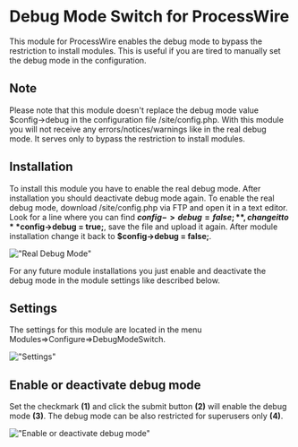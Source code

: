 # Debug Mode Switch for ProcessWire

This module for ProcessWire enables the debug mode to bypass the restriction to install modules. This is useful if you are tired to manually set the debug mode in the configuration.

## Note
Please note that this module doesn't replace the debug mode value $config->debug in the configuration file /site/config.php. With this module you will not receive any errors/notices/warnings like in the real debug mode. It serves only to bypass the restriction to install modules.

## Installation
To install this module you have to enable the real debug mode. After installation you should deactivate debug mode again. To enable the real debug mode, download /site/config.php via FTP and open it in a text editor. Look for a line where you can find **$config->debug = false;**, change it to **$config->debug = true;**, save the file and upload it again. After module installation change it back to **$config->debug = false;**.

!["Real Debug Mode"](https://tech-c.net/site/assets/files/1214/debug-mode.500x0-is.jpg)

For any future module installations you just enable and deactivate the debug mode in the module settings like described below.

## Settings
The settings for this module are located in the menu Modules=>Configure=>DebugModeSwitch.

!["Settings"](https://tech-c.net/site/assets/files/1214/settings.500x0-is.jpg)

## Enable or deactivate debug mode
Set the checkmark **(1)** and click the submit button **(2)** will enable the debug mode **(3)**. The debug mode can be also restricted for superusers only **(4)**.

!["Enable or deactivate debug mode"](https://tech-c.net/site/assets/files/1214/enable.500x0-is.jpg)

